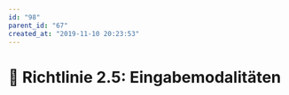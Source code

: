 ```yaml
---
id: "98"
parent_id: "67"
created_at: "2019-11-10 20:23:53"
---
```


# 📜 Richtlinie 2.5: Eingabemodalitäten
